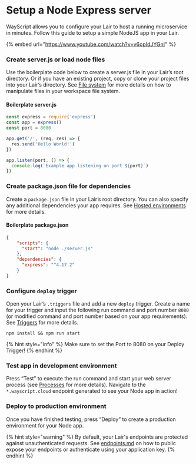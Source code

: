 # Setup a Node Express server

WayScript allows you to configure your Lair to host a running microservice in minutes. Follow this guide to setup a simple NodeJS app in your Lair.&#x20;

{% embed url="https://www.youtube.com/watch?v=v6opIdJYGnI" %}

### Create server.js or load node files

Use the boilerplate code below to create a server.js file in your Lair’s root directory. Or if you have an existing project, copy or clone your project files into your Lair’s directory. See [File system](../../platform/lairs/file-system/) for more details on how to manipulate files in your workspace file system.

#### Boilerplate server.js

```javascript
const express = require('express')
const app = express()
const port = 8080

app.get('/', (req, res) => {
  res.send('Hello World!')
})

app.listen(port, () => {
  console.log(`Example app listening on port ${port}`)
})
```

### Create package.json file for dependencies

Create a `package.json` file in your Lair’s root directory. You can also specify any additional dependencies your app requires. See [Hosted environments ](../../platform/lairs/deployments.md)for more details.

#### Boilerplate package.json

```json
{
    "scripts": {
      "start": "node ./server.js"
    },
    "dependencies": {
      "express": "^4.17.2"
    }
}
```

### Configure `deploy` trigger

Open your Lair’s `.triggers` file and add a new `deploy` trigger. Create a name for your trigger and input the following run command and port number `8080` (or modified command and port number based on your app requirements). See [Triggers](../../platform/lairs/triggers.md) for more details.

```
npm install && npm run start
```

{% hint style="info" %}
Make sure to set the Port to 8080 on your Deploy Trigger!
{% endhint %}

### Test app in development environment

Press “Test” to execute the run command and start your web server process (see [Processes](../../platform/lairs/processes.md) for more details). Navigate to the `*.wayscript.cloud` endpoint generated to see your Node app in action!

### Deploy to production environment

Once you have finished testing, press “Deploy” to create a production environment for your Node app.&#x20;

{% hint style="warning" %}
By default, your Lair's endpoints are protected against unauthenticated requests. See [endpoints.md](../../platform/lairs/endpoints.md "mention") on how to public expose your endpoints or authenticate using your application key.
{% endhint %}

